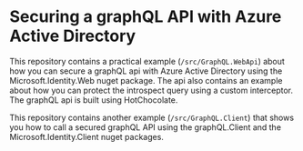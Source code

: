 # Securing a graphQL API with Azure Active Directory

This repository contains a practical example (``/src/GraphQL.WebApi``) about how you can secure a graphQL api with Azure Active Directory using the Microsoft.Identity.Web nuget package. The api also contains an example about how you can protect the introspect query using a custom interceptor.    
The graphQL api is built using HotChocolate.    

This repository contains another example (``/src/GraphQL.Client``) that shows you how to call a secured graphQL API using the graphQL.Client and the Microsoft.Identity.Client nuget packages.
